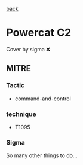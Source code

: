 [back](../index.md)
# Powercat C2
Cover by sigma :x: 

## MITRE
### Tactic
  - command-and-control

### technique
  - T1095

### Sigma

 So many other things to do...